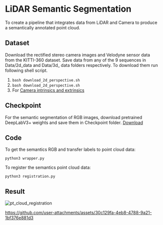 # LiDAR Semantic Segmentation
To create a pipeline that integrates data from LiDAR and Camera to produce a semantically annotated point cloud.

## Dataset
Download the rectified stereo camera images and Velodyne sensor data from the KITTI-360 dataset. Save data from any of the 9 sequences in Data/2d_data and Data/3d_ data folders respectively. To download them run following shell script. 
1. ```bash download_2d_perspective.sh```
2. ```bash download_2d_perspective.sh```
3. For [Camera intrinsics and extrinsics](https://www.cvlibs.net/datasets/kitti-360/index.php)


## Checkpoint
For the semantic segmentation of RGB images, download pretrained DeepLabV3+ weights and save them in Checkpoint folder.
[Download](https://drive.google.com/file/d/1t7TC8mxQaFECt4jutdq_NMnWxdm6B-Nb/view?usp=sharing)

## Code
To get the semantics RGB and transfer labels to point cloud data:
```
python3 wrapper.py
```
To register the semantics point cloud data:
```
python3 registration.py
```

## Result

![pt_cloud_registration](https://github.com/user-attachments/assets/b5c543a0-39f9-4416-abc2-62d2be0ee5f1)

https://github.com/user-attachments/assets/30c129fa-4eb8-4788-9a21-1bf376e881d3
